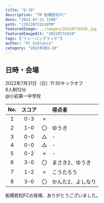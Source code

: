 ```yaml
---
title: "U-10"
description: "TM 船橋若松FC"
date: "2022-07-31 1100"
path: "/20220731U10TM"
featuredImage: ../images/20220731U10.jpg
featuredImageAlt: "20220731U10"
tags: ["トレーニングマッチ"]
author: "FC Esblanco"
category: "2022年度U-10"
---
```


## 日時・会場

2022年7月31日（日）11:30キックオフ<br>
8人制12分<br>
@小岩第一中学校

| No.| スコア |   | 得点者  |
|:--:|:------:|:-:|:--------|
| 1  | 0-3 | × ||
| 2  | 1-0 | 〇|ゆうき|
| 3  | 0-0 | △ |- |
| 4  | 0-0 | △ |- |
| 5  | 0-2 | × |-|
| 6  | 3-0 | 〇 |まさき2、ゆうき|
| 7  | 1-2 | × |こうたろう|
| 8  | 3-0 | 〇 |かんた2、よしなり|


船橋若松FCの皆様、ありがとうございました。